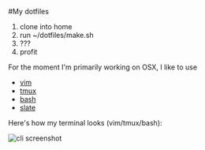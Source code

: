 #My dotfiles

1. clone into home
1. run ~/dotfiles/make.sh
1. ???
1. profit

For the moment I'm primarily working on OSX, I like to use

* [vim](http://www.vim.org)
* [tmux](http://tmux.sourceforge.net/)
* [bash](http://www.gnu.org/software/bash/bash.html)
* [slate](https://github.com/jigish/slate)

Here's how my terminal looks (vim/tmux/bash):

![cli screenshot](https://raw.github.com/JKirchartz/dotfiles/master/screenshot.jpg)

